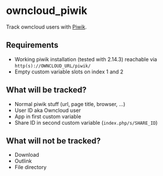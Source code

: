 # owncloud_piwik
Track owncloud users with [Piwik](https://piwik.org).

## Requirements
- Working piwik installation (tested with 2.14.3) reachable via <code>http(s)://OWNCLOUD_URL/piwik/</code>
- Empty custom variable slots on index 1 and 2

## What will be tracked?
- Normal piwik stuff (url, page title, browser, ...)
- User ID aka Owncloud user
- App in first custom variable
- Share ID in second custom variable (<code>index.php/s/SHARE_ID</code>)

## What will not be tracked?
- Download
- Outlink
- File directory
